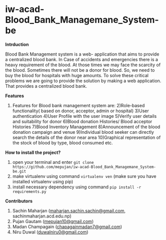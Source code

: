 # iw-acad-Blood_Bank_Managemane_System-be


**Intrduction**

Blood Bank Management system is a web- application that aims to provide a centralized blood bank.
In Case of accidents and emergencies there is a heavy requirement of the  blood. At those times we may face the scarcity of the blood.  Sometimes there will not be a donor for blood. So, we need to buy the blood for hospitals with huge amounts. To solve these critical problems we are going to provide the solution by making a web application. That provides a centralized blood bank.

**Features**
1) Features for Blood bank management system are:
2)Role-based functionality( based on donor, acceptor, admin or hospital)
3)User authentication
4)User Profile with the user image
5)Verify user details and suitability for donor
6)Blood donation Histories/ Blood acceptor Histories
7)Blood Inventory Management
8)Announcement of the blood donation campaign and venue
9)Individual blood seeker can directly search the details of the donor near area
10)Graphical representation of the stock of blood by type, blood consumed etc.

**How to install the project?**
1. open your terminal and enter `git clone https://github.com/mepujan/iw-acad-Blood_Bank_Managemane_System-be.git`
2. make virtualenv using command `virtualenv ven` (make sure you have installed virtualenv using pip)
3. install necessary dependency using command `pip install -r requirements.py`


**Contributors**
1. Sachin Maharjan (maharjan.sachin.sachin@gmail.com, sachinmaharjan.acd.edu.np)
2. Pujan Gautam (mepujan10@gmail.com)
3. Madan Champagain (chapagainmadan7@gmail.com)
4. Niru Duwal (duwalniru0@gmail.com)


